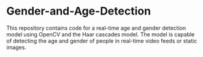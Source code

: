 # Gender-and-Age-Detection
This repository contains code for a real-time age and gender detection model using OpenCV and the Haar cascades model. The model is capable of detecting the age and gender of people in real-time video feeds or static images.
